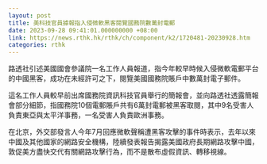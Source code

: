 ```yaml
---
layout: post
title: 美科技官員據報指入侵微軟黑客閱覽國務院數萬封電郵
date: 2023-09-28 09:41:01.000000000 +08:00
link: https://news.rthk.hk/rthk/ch/component/k2/1720481-20230928.htm
categories: rthk
---
```


路透社引述美國國會參議院一名工作人員報道，指今年較早時候入侵微軟電郵平台的中國黑客，成功在未經許可之下，閱覽美國國務院賬戶中數萬封電子郵件。

這名工作人員較早前出席國務院資訊科技官員舉行的簡報會，並向路透社透露簡報會部分細節，指國務院10個電郵賬戶共有6萬封電郵被黑客取閱，其中9名受害人負責東亞與太平洋事務，一名受害人負責歐洲事務。

在北京，外交部發言人今年7月回應微軟聲稱遭黑客攻擊的事件時表示，去年以來中國及其他國家的網路安全機構，陸續發表報告揭露美國政府長期網路攻擊中國，敦促美方盡快交代有關網路攻擊行為，而不是散布虛假資訊、轉移視線。 
